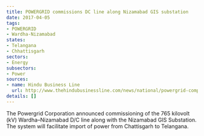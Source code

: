 ```yaml
---
title: POWERGRID commissions DC line along Nizamabad GIS substation
date: 2017-04-05
tags:
- POWERGRID
- Wardha-Nizamabad
states:
- Telangana
- Chhattisgarh
sectors:
- Energy
subsectors:
- Power
sources:
- name: Hindu Business Line
  url: http://www.thehindubusinessline.com/news/national/powergrid-completes-765-kv-wardhanizamabad-line/article9610677.ece
details: []
---
```


The Powergrid Corporation announced commissioning of the 765 kilovolt (kV) Wardha–Nizamabad D/C line along with the Nizamabad GIS Substation. The system will facilitate import of power from Chattisgarh to Telangana.
